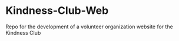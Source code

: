# Kindness-Club-Web
Repo for the development of a volunteer organization website for the Kindness Club
